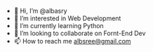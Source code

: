 - 👋 Hi, I’m @albasry
- 👀 I’m interested in Web Development
- 🌱 I’m currently learning Python
- 💞️ I’m looking to collaborate on Fornt-End Dev
- 📫 How to reach me albsree@gmail.com

<!---
albasry/albasry is a ✨ special ✨ repository because its `README.md` (this file) appears on your GitHub profile.
You can click the Preview link to take a look at your changes.
--->
